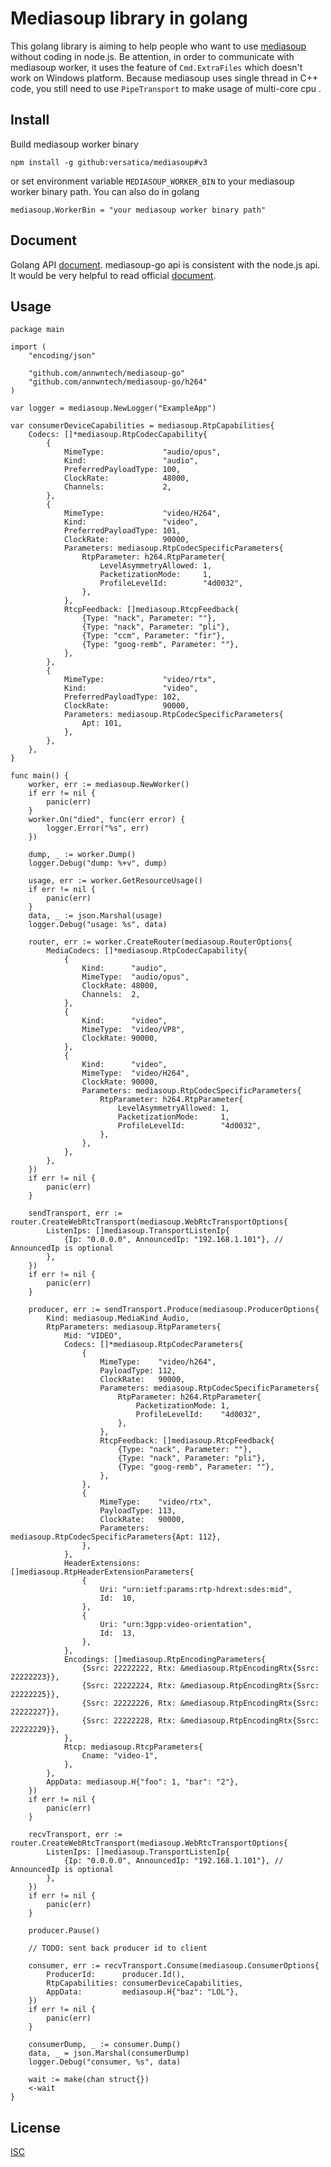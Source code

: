 # Mediasoup library in golang

This golang library is aiming to help people who want to use [mediasoup](https://github.com/versatica/mediasoup) without coding in node.js. Be attention, in order to communicate with mediasoup worker, it uses the feature of `Cmd.ExtraFiles` which doesn't work on Windows platform. Because mediasoup uses single thread in C++ code, you still need to use `PipeTransport` to make usage of multi-core cpu .

## Install

Build mediasoup worker binary

```
npm install -g github:versatica/mediasoup#v3
```

or set environment variable `MEDIASOUP_WORKER_BIN` to your mediasoup worker binary path. You can also do in golang

```
mediasoup.WorkerBin = "your mediasoup worker binary path"
```

## Document

Golang API [document](https://pkg.go.dev/github.com/annwntech/mediasoup-go). mediasoup-go api is consistent with the node.js api. It would be very helpful to read official [document](https://mediasoup.org/documentation/v3/mediasoup/api/).

## Usage

```
package main

import (
	"encoding/json"

	"github.com/annwntech/mediasoup-go"
	"github.com/annwntech/mediasoup-go/h264"
)

var logger = mediasoup.NewLogger("ExampleApp")

var consumerDeviceCapabilities = mediasoup.RtpCapabilities{
	Codecs: []*mediasoup.RtpCodecCapability{
		{
			MimeType:             "audio/opus",
			Kind:                 "audio",
			PreferredPayloadType: 100,
			ClockRate:            48000,
			Channels:             2,
		},
		{
			MimeType:             "video/H264",
			Kind:                 "video",
			PreferredPayloadType: 101,
			ClockRate:            90000,
			Parameters: mediasoup.RtpCodecSpecificParameters{
				RtpParameter: h264.RtpParameter{
					LevelAsymmetryAllowed: 1,
					PacketizationMode:     1,
					ProfileLevelId:        "4d0032",
				},
			},
			RtcpFeedback: []mediasoup.RtcpFeedback{
				{Type: "nack", Parameter: ""},
				{Type: "nack", Parameter: "pli"},
				{Type: "ccm", Parameter: "fir"},
				{Type: "goog-remb", Parameter: ""},
			},
		},
		{
			MimeType:             "video/rtx",
			Kind:                 "video",
			PreferredPayloadType: 102,
			ClockRate:            90000,
			Parameters: mediasoup.RtpCodecSpecificParameters{
				Apt: 101,
			},
		},
	},
}

func main() {
	worker, err := mediasoup.NewWorker()
	if err != nil {
		panic(err)
	}
	worker.On("died", func(err error) {
		logger.Error("%s", err)
	})

	dump, _ := worker.Dump()
	logger.Debug("dump: %+v", dump)

	usage, err := worker.GetResourceUsage()
	if err != nil {
		panic(err)
	}
	data, _ := json.Marshal(usage)
	logger.Debug("usage: %s", data)

	router, err := worker.CreateRouter(mediasoup.RouterOptions{
		MediaCodecs: []*mediasoup.RtpCodecCapability{
			{
				Kind:      "audio",
				MimeType:  "audio/opus",
				ClockRate: 48000,
				Channels:  2,
			},
			{
				Kind:      "video",
				MimeType:  "video/VP8",
				ClockRate: 90000,
			},
			{
				Kind:      "video",
				MimeType:  "video/H264",
				ClockRate: 90000,
				Parameters: mediasoup.RtpCodecSpecificParameters{
					RtpParameter: h264.RtpParameter{
						LevelAsymmetryAllowed: 1,
						PacketizationMode:     1,
						ProfileLevelId:        "4d0032",
					},
				},
			},
		},
	})
	if err != nil {
		panic(err)
	}

	sendTransport, err := router.CreateWebRtcTransport(mediasoup.WebRtcTransportOptions{
		ListenIps: []mediasoup.TransportListenIp{
			{Ip: "0.0.0.0", AnnouncedIp: "192.168.1.101"}, // AnnouncedIp is optional
		},
	})
	if err != nil {
		panic(err)
	}

	producer, err := sendTransport.Produce(mediasoup.ProducerOptions{
		Kind: mediasoup.MediaKind_Audio,
		RtpParameters: mediasoup.RtpParameters{
			Mid: "VIDEO",
			Codecs: []*mediasoup.RtpCodecParameters{
				{
					MimeType:    "video/h264",
					PayloadType: 112,
					ClockRate:   90000,
					Parameters: mediasoup.RtpCodecSpecificParameters{
						RtpParameter: h264.RtpParameter{
							PacketizationMode: 1,
							ProfileLevelId:    "4d0032",
						},
					},
					RtcpFeedback: []mediasoup.RtcpFeedback{
						{Type: "nack", Parameter: ""},
						{Type: "nack", Parameter: "pli"},
						{Type: "goog-remb", Parameter: ""},
					},
				},
				{
					MimeType:    "video/rtx",
					PayloadType: 113,
					ClockRate:   90000,
					Parameters:  mediasoup.RtpCodecSpecificParameters{Apt: 112},
				},
			},
			HeaderExtensions: []mediasoup.RtpHeaderExtensionParameters{
				{
					Uri: "urn:ietf:params:rtp-hdrext:sdes:mid",
					Id:  10,
				},
				{
					Uri: "urn:3gpp:video-orientation",
					Id:  13,
				},
			},
			Encodings: []mediasoup.RtpEncodingParameters{
				{Ssrc: 22222222, Rtx: &mediasoup.RtpEncodingRtx{Ssrc: 22222223}},
				{Ssrc: 22222224, Rtx: &mediasoup.RtpEncodingRtx{Ssrc: 22222225}},
				{Ssrc: 22222226, Rtx: &mediasoup.RtpEncodingRtx{Ssrc: 22222227}},
				{Ssrc: 22222228, Rtx: &mediasoup.RtpEncodingRtx{Ssrc: 22222229}},
			},
			Rtcp: mediasoup.RtcpParameters{
				Cname: "video-1",
			},
		},
		AppData: mediasoup.H{"foo": 1, "bar": "2"},
	})
	if err != nil {
		panic(err)
	}

	recvTransport, err := router.CreateWebRtcTransport(mediasoup.WebRtcTransportOptions{
		ListenIps: []mediasoup.TransportListenIp{
			{Ip: "0.0.0.0", AnnouncedIp: "192.168.1.101"}, // AnnouncedIp is optional
		},
	})
	if err != nil {
		panic(err)
	}

	producer.Pause()

	// TODO: sent back producer id to client

	consumer, err := recvTransport.Consume(mediasoup.ConsumerOptions{
		ProducerId:      producer.Id(),
		RtpCapabilities: consumerDeviceCapabilities,
		AppData:         mediasoup.H{"baz": "LOL"},
	})
	if err != nil {
		panic(err)
	}

	consumerDump, _ := consumer.Dump()
	data, _ = json.Marshal(consumerDump)
	logger.Debug("consumer, %s", data)

	wait := make(chan struct{})
	<-wait
}
```

## License

[ISC](/LICENSE)
